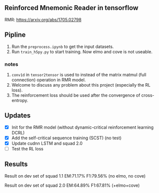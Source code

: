 ## Reinforced Mnemonic Reader in tensorflow
RMR: https://arxiv.org/abs/1705.02798

## Pipline
1. Run the ``preprocess.ipynb`` to get the input datasets.
2. Run ``train_h5py.py`` to start training. Now elmo and cove is not useable.

### notes
1. `conv1d` in `tensor2tensor` is used to instead of the matrix matmul (full connection) operation in RMR model.
2. Welcome to discuss any problem about this project (especially the RL loss).
3. The reinforcement loss should be used after the convergence of cross-entropy.

## Updates
- [x] Init for the RMR model (without dynamic-critical reinforcement learning DCRL)
- [x] Add the self-critical sequence training (SCST) (no test)
- [x] Update cudnn LSTM and squad 2.0
- [ ] Test the RL loss

## Results
Result on dev set of squad 1.1
EM:71.17% F1:79.56% (no elmo, no cove)

Result on dev set of squad 2.0
EM:64.89% F1:67.81% (+elmo+cove)